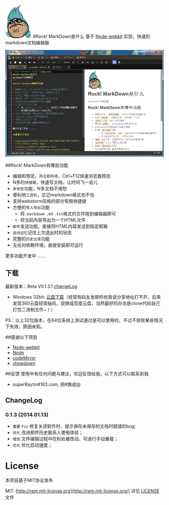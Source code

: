 ![Rock MarkDown Editor](logo.png)
#Rock! MarkDown是什么
基于 [Node-webkit](https://github.com/rogerwang/node-webkit) 实现，快速的markdown文档编辑器

![Rock MarkDown Editor](/docs/z.png)

##Rock! MarkDown有哪些功能

* 编辑和预览，`所见即所得`，Ctrl+F12快速浏览器预览
* N多的`快捷键`，快速写文档，让时间飞一会儿
* `多标签`功能，N多文档不用愁
* 便利地`工具栏`，忘记markdown格式也不怕
* 支持webstorm风格的部分常用快捷键
* 方便的`导入导出`功能
    *  将`.markdown` `.md` `.txt`格式的文件拖到编辑器即可
    *  将当前内容导出为一个HTML文件
* `邮件`发送功能，直接将HTML内容发送到指定邮箱
* `自动记忆`记住上次退出时的状态
* 完整的`历史记录`功能
* 无任何依赖环境，直接安装即可运行

更多功能开发中 ......

## 下载
最新版本：Beta V0.1.3.1 [changeLog](#changelog)

* Windows 32bit: [云盘下载](http://pan.baidu.com/s/1i39lPyd)（经常有码友发邮件给我说分享地址打不开，后来发现360云盘经常抽风，现换成百度云盘，当然最好的办法是clone代码自己打包二进制文件~！）

PS：以上32位版本，在64位系统上测试通过是可以使用的，不过不排除某些情况下失效，原因未知。

##感谢以下项目

* [Node-webkit](https://github.com/rogerwang/node-webkit)
* [Node](http://nodejs.org/)
* [codeMirror](http://codemirror.net)
* [showdown](https://github.com/coreyti/showdown)

##反馈
使用中有任何问题与建议，欢迎反馈给我，以下方式可以联系到我

* superRaytin#163.com, 把#换成@

## ChangeLog
### 0.1.3 (2014.01.13)
- `重要` `Fix` 修复关闭软件时，提示保存未保存的文档时跳错的bug;
- `优化` 改进邮件历史联系人使用体验；
- `增加` 文件编辑过程中在别处被改动，可进行手动重载；
- `优化` 优化启动速度；

# License
本项目基于MIT协议发布

MIT: [http://rem.mit-license.org](http://rem.mit-license.org/) 详见 [LICENSE](/LICENSE) 文件
